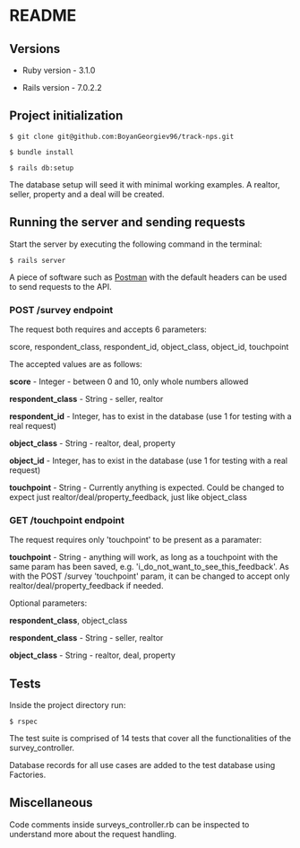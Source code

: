 # README

## Versions
* Ruby version - 3.1.0

* Rails version - 7.0.2.2

## Project initialization

    $ git clone git@github.com:BoyanGeorgiev96/track-nps.git

    $ bundle install

    $ rails db:setup

The database setup will seed it with minimal working examples. A realtor, seller, property and a deal will be created.

## Running the server and sending requests
Start the server by executing the following command in the terminal:

    $ rails server

A piece of software such as [Postman](https://www.postman.com) with the default headers can be used to send requests to the API.

### POST /survey endpoint

The request both requires and accepts 6 parameters:

score, respondent_class, respondent_id, object_class, object_id, touchpoint  

The accepted values are as follows:  

**score** - Integer - between 0 and 10, only whole numbers allowed  

**respondent_class** - String - seller, realtor  

**respondent_id** - Integer, has to exist in the database (use 1 for testing with a real request)  

**object_class** - String - realtor, deal, property  

**object_id** - Integer, has to exist in the database (use 1 for testing with a real request)  

**touchpoint** - String - Currently anything is expected. Could be changed to expect just realtor/deal/property_feedback, just like object_class

### GET /touchpoint endpoint

The request requires only 'touchpoint' to be present as a paramater:

**touchpoint** - String - anything will work, as long as a touchpoint with the same param has been saved, e.g. 'i_do_not_want_to_see_this_feedback'. As with the POST /survey 'touchpoint' param, it can be changed to accept only realtor/deal/property_feedback if needed.

Optional parameters:  

**respondent_class**, object_class  

**respondent_class** - String - seller, realtor  

**object_class** - String - realtor, deal, property


## Tests
Inside the project directory run:

    $ rspec

The test suite is comprised of 14 tests that cover all the functionalities of the survey_controller.

Database records for all use cases are added to the test database using Factories.

## Miscellaneous

Code comments inside surveys_controller.rb can be inspected to understand more about the request handling.
